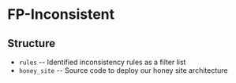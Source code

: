 # FP-Inconsistent

  

## Structure
- `rules` -- Identified inconsistency rules as a filter list
- `honey_site` -- Source code to deploy our honey site architecture
